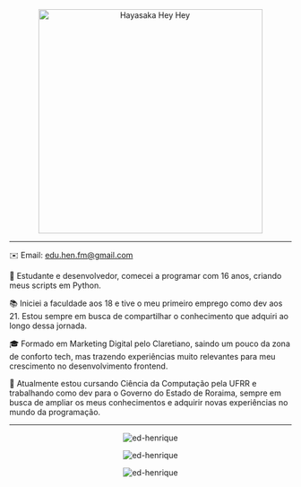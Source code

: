 

<div align="center">
<img src="https://github.com/ed-henrique/ed-henrique/assets/62185704/dface9f4-750c-44e1-a6dc-eea0e9a214a5" alt="Hayasaka Hey Hey" width="400">
</div>

<hr>

✉️ Email: edu.hen.fm@gmail.com

🚀 Estudante e desenvolvedor, comecei a programar com 16 anos, criando meus scripts em Python.

📚 Iniciei a faculdade aos 18 e tive o meu primeiro emprego como dev aos 21. Estou sempre em busca de compartilhar o conhecimento que adquiri ao longo dessa jornada.

🎓 Formado em Marketing Digital pelo Claretiano, saindo um pouco da zona de conforto tech, mas trazendo experiências muito relevantes para meu crescimento no desenvolvimento frontend.

🧩 Atualmente estou cursando Ciência da Computação pela UFRR e trabalhando como dev para o Governo do Estado de Roraima, sempre em busca de ampliar os meus conhecimentos e adquirir novas experiências no mundo da programação.

<hr>

<div align="center">
<p><img src="https://github-readme-stats.vercel.app/api/top-langs?username=ed-henrique&show_icons=true&locale=en&layout=compact&hide=vhdl,cmake,assembly,c%2b%2b,html&hide_border=true&bg_color=0d1117&text_color=ffffff&title_color=ffffff&hide_title=true&langs_count=6&card_width=444" alt="ed-henrique" /></p>

<p><img src="https://github-readme-stats.vercel.app/api?username=ed-henrique&show_icons=true&locale=en&hide_border=true&bg_color=0d1117&text_color=ffffff&title_color=fb8c00&icon_color=fb8c00&hide_title=true" alt="ed-henrique" /></p>

<p><img src="https://github-readme-streak-stats.herokuapp.com?user=ed-henrique&theme=highcontrast&hide_border=true&background=0d1117" alt="ed-henrique" /></p>
  
</div>
